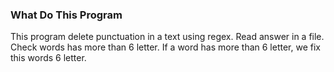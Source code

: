 ### What Do This Program ##
This program delete punctuation in a text using regex.
Read answer in a file.
Check words has more than 6 letter. If a word has more than 6 letter, we fix this words 6 letter.